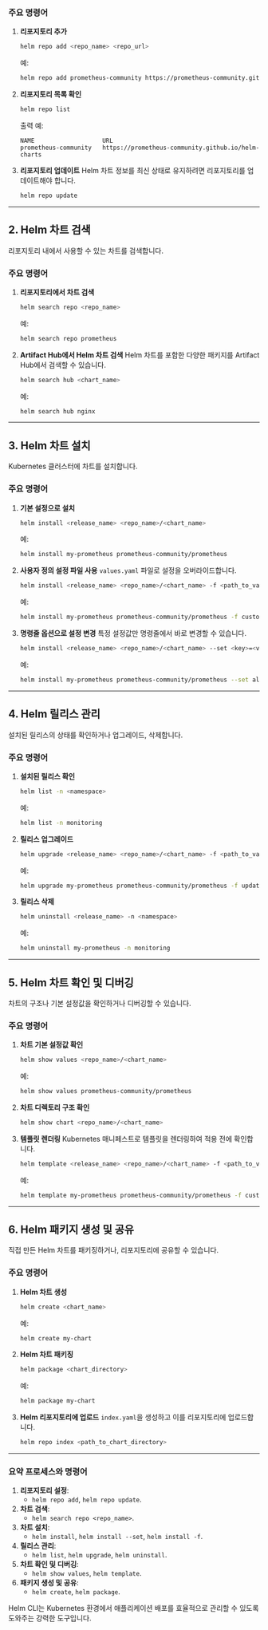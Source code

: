 
### 주요 명령어
1. **리포지토리 추가**
   ```bash
   helm repo add <repo_name> <repo_url>
   ```
   예:
   ```bash
   helm repo add prometheus-community https://prometheus-community.github.io/helm-charts
   ```

2. **리포지토리 목록 확인**
   ```bash
   helm repo list
   ```
   출력 예:
   ```
   NAME                   URL
   prometheus-community   https://prometheus-community.github.io/helm-charts
   ```

3. **리포지토리 업데이트**
   Helm 차트 정보를 최신 상태로 유지하려면 리포지토리를 업데이트해야 합니다.
   ```bash
   helm repo update
   ```

---

## 2. **Helm 차트 검색**
리포지토리 내에서 사용할 수 있는 차트를 검색합니다.

### 주요 명령어
1. **리포지토리에서 차트 검색**
   ```bash
   helm search repo <repo_name>
   ```
   예:
   ```bash
   helm search repo prometheus
   ```

2. **Artifact Hub에서 Helm 차트 검색**
   Helm 차트를 포함한 다양한 패키지를 Artifact Hub에서 검색할 수 있습니다.
   ```bash
   helm search hub <chart_name>
   ```
   예:
   ```bash
   helm search hub nginx
   ```

---

## 3. **Helm 차트 설치**
Kubernetes 클러스터에 차트를 설치합니다.

### 주요 명령어
1. **기본 설정으로 설치**
   ```bash
   helm install <release_name> <repo_name>/<chart_name>
   ```
   예:
   ```bash
   helm install my-prometheus prometheus-community/prometheus
   ```

2. **사용자 정의 설정 파일 사용**
   `values.yaml` 파일로 설정을 오버라이드합니다.
   ```bash
   helm install <release_name> <repo_name>/<chart_name> -f <path_to_values.yaml>
   ```
   예:
   ```bash
   helm install my-prometheus prometheus-community/prometheus -f custom-values.yaml
   ```

3. **명령줄 옵션으로 설정 변경**
   특정 설정값만 명령줄에서 바로 변경할 수 있습니다.
   ```bash
   helm install <release_name> <repo_name>/<chart_name> --set <key>=<value>
   ```
   예:
   ```bash
   helm install my-prometheus prometheus-community/prometheus --set alertmanager.enabled=false
   ```

---

## 4. **Helm 릴리스 관리**
설치된 릴리스의 상태를 확인하거나 업그레이드, 삭제합니다.

### 주요 명령어
1. **설치된 릴리스 확인**
   ```bash
   helm list -n <namespace>
   ```
   예:
   ```bash
   helm list -n monitoring
   ```

2. **릴리스 업그레이드**
   ```bash
   helm upgrade <release_name> <repo_name>/<chart_name> -f <path_to_values.yaml>
   ```
   예:
   ```bash
   helm upgrade my-prometheus prometheus-community/prometheus -f updated-values.yaml
   ```

3. **릴리스 삭제**
   ```bash
   helm uninstall <release_name> -n <namespace>
   ```
   예:
   ```bash
   helm uninstall my-prometheus -n monitoring
   ```

---

## 5. **Helm 차트 확인 및 디버깅**
차트의 구조나 기본 설정값을 확인하거나 디버깅할 수 있습니다.

### 주요 명령어
1. **차트 기본 설정값 확인**
   ```bash
   helm show values <repo_name>/<chart_name>
   ```
   예:
   ```bash
   helm show values prometheus-community/prometheus
   ```

2. **차트 디렉토리 구조 확인**
   ```bash
   helm show chart <repo_name>/<chart_name>
   ```

3. **템플릿 렌더링**
   Kubernetes 매니페스트로 템플릿을 렌더링하여 적용 전에 확인합니다.
   ```bash
   helm template <release_name> <repo_name>/<chart_name> -f <path_to_values.yaml>
   ```
   예:
   ```bash
   helm template my-prometheus prometheus-community/prometheus -f custom-values.yaml
   ```

---

## 6. **Helm 패키지 생성 및 공유**
직접 만든 Helm 차트를 패키징하거나, 리포지토리에 공유할 수 있습니다.

### 주요 명령어
1. **Helm 차트 생성**
   ```bash
   helm create <chart_name>
   ```
   예:
   ```bash
   helm create my-chart
   ```

2. **Helm 차트 패키징**
   ```bash
   helm package <chart_directory>
   ```
   예:
   ```bash
   helm package my-chart
   ```

3. **Helm 리포지토리에 업로드**
   `index.yaml`을 생성하고 이를 리포지토리에 업로드합니다.
   ```bash
   helm repo index <path_to_chart_directory>
   ```

---

### 요약 프로세스와 명령어
1. **리포지토리 설정**:
   - `helm repo add`, `helm repo update`.
2. **차트 검색**:
   - `helm search repo <repo_name>`.
3. **차트 설치**:
   - `helm install`, `helm install --set`, `helm install -f`.
4. **릴리스 관리**:
   - `helm list`, `helm upgrade`, `helm uninstall`.
5. **차트 확인 및 디버깅**:
   - `helm show values`, `helm template`.
6. **패키지 생성 및 공유**:
   - `helm create`, `helm package`.

Helm CLI는 Kubernetes 환경에서 애플리케이션 배포를 효율적으로 관리할 수 있도록 도와주는 강력한 도구입니다.